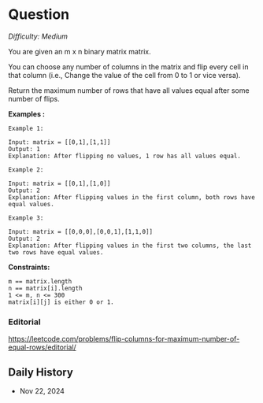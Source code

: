 # Question 

_Difficulty: Medium_

You are given an m x n binary matrix matrix.

You can choose any number of columns in the matrix and flip every cell in that column (i.e., Change the value of the cell from 0 to 1 or vice versa).

Return the maximum number of rows that have all values equal after some number of flips.

**Examples :**
```
Example 1:

Input: matrix = [[0,1],[1,1]]
Output: 1
Explanation: After flipping no values, 1 row has all values equal.

Example 2:

Input: matrix = [[0,1],[1,0]]
Output: 2
Explanation: After flipping values in the first column, both rows have equal values.

Example 3:

Input: matrix = [[0,0,0],[0,0,1],[1,1,0]]
Output: 2
Explanation: After flipping values in the first two columns, the last two rows have equal values.
```

**Constraints:**
```
m == matrix.length
n == matrix[i].length
1 <= m, n <= 300
matrix[i][j] is either 0 or 1.
```

### Editorial
https://leetcode.com/problems/flip-columns-for-maximum-number-of-equal-rows/editorial/

## Daily History
- Nov 22, 2024